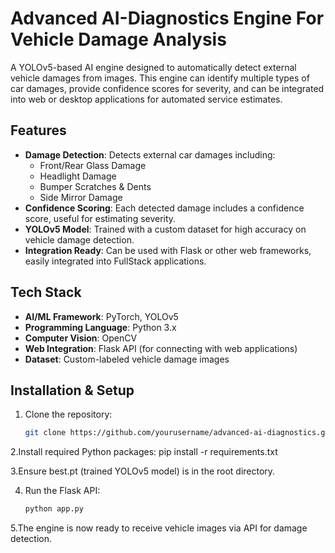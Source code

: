 # Advanced AI-Diagnostics Engine For Vehicle Damage Analysis

A YOLOv5-based AI engine designed to automatically detect external vehicle damages from images. This engine can identify multiple types of car damages, provide confidence scores for severity, and can be integrated into web or desktop applications for automated service estimates.

## Features

- **Damage Detection**: Detects external car damages including:
  - Front/Rear Glass Damage
  - Headlight Damage
  - Bumper Scratches & Dents
  - Side Mirror Damage
- **Confidence Scoring**: Each detected damage includes a confidence score, useful for estimating severity.
- **YOLOv5 Model**: Trained with a custom dataset for high accuracy on vehicle damage detection.
- **Integration Ready**: Can be used with Flask or other web frameworks, easily integrated into FullStack applications.

## Tech Stack

- **AI/ML Framework**: PyTorch, YOLOv5
- **Programming Language**: Python 3.x
- **Computer Vision**: OpenCV
- **Web Integration**: Flask API (for connecting with web applications)
- **Dataset**: Custom-labeled vehicle damage images

## Installation & Setup

1. Clone the repository:
   ```bash
   git clone https://github.com/yourusername/advanced-ai-diagnostics.gitxt
2.Install required Python packages:
 pip install -r requirements.txt
 
3.Ensure best.pt (trained YOLOv5 model) is in the root directory.

4. Run the Flask API:
   ```bash
   python app.py
 5.The engine is now ready to receive vehicle images via API for damage detection.  






   
